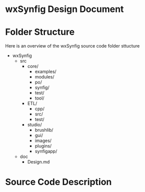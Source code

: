 wxSynfig Design Document
=============================


# Folder Structure
Here is an overview of the wxSynfig source code folder sttucture
* wxSynfig
  * src
    * core/
      * examples/
      * modules/
      * po/
      * synfig/
      * test/
      * tool/
    * ETL/
      * cpp/
      * src/
      * test/
    * studio/
      * brushlib/
      * gui/
      * images/
      * plugins/
      * synfigapp/
  * doc
    * Design.md

# Source Code Description
